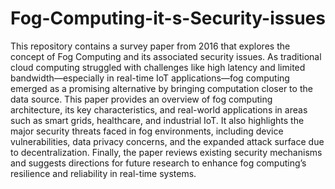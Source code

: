 # Fog-Computing-it-s-Security-issues

This repository contains a survey paper from 2016 that explores the concept of Fog Computing and its associated security issues. As traditional cloud computing struggled with challenges like high latency and limited bandwidth—especially in real-time IoT applications—fog computing emerged as a promising alternative by bringing computation closer to the data source. This paper provides an overview of fog computing architecture, its key characteristics, and real-world applications in areas such as smart grids, healthcare, and industrial IoT. It also highlights the major security threats faced in fog environments, including device vulnerabilities, data privacy concerns, and the expanded attack surface due to decentralization. Finally, the paper reviews existing security mechanisms and suggests directions for future research to enhance fog computing’s resilience and reliability in real-time systems.
